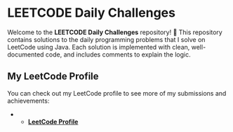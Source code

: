 # LEETCODE Daily Challenges

Welcome to the **LEETCODE Daily Challenges** repository! 🎉 This repository contains solutions to the daily programming problems that I solve on LeetCode using Java. Each solution is implemented with clean, well-documented code, and includes comments to explain the logic.


## My LeetCode Profile

You can check out my LeetCode profile to see more of my submissions and achievements:
- - **[LeetCode Profile](https://leetcode.com/u/Suvam_Mohapatra9/)**
